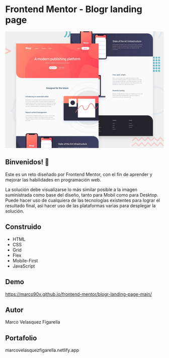# Frontend Mentor - Blogr landing page

![Design preview for the Time tracking dashboard coding challenge](./design/desktop-preview.jpg)

## Binvenidos! 👋

Este es un reto diseñado por Frontend Mentor, con el fin de aprender y mejorar las habilidades en programación web.

La solución debe visualizarse lo más similar posible a la imagen suministrada como base del diseño, tanto para Mobil como para Desktop.
Puede hacer uso de cualquiera de las tecnologías existentes para lograr el resultado final, así hacer uso de las plataformas varias para desplegar la solución.

## Construido
 * HTML
 * CSS
 * Grid
 * Flex
 * Mobile-First
 * JavaScript

## Demo
https://marco90v.github.io/frontend-mentor/blogr-landing-page-main/
## Autor
Marco Velasquez Figarella
## Portafolio
marcovelasquezfigarella.netlify.app